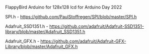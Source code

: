FlappyBird Arduino  for 128x128 lcd for Arduino Day 2022

SPI.h - https://github.com/PaulStoffregen/SPI/blob/master/SPI.h 

Adafruit_SSD1351.h - https://github.com/adafruit/Adafruit-SSD1351-library/blob/master/Adafruit_SSD1351.h  

Adafruit_GFX.h - https://github.com/adafruit/Adafruit-GFX-Library/blob/master/Adafruit_GFX.h  
